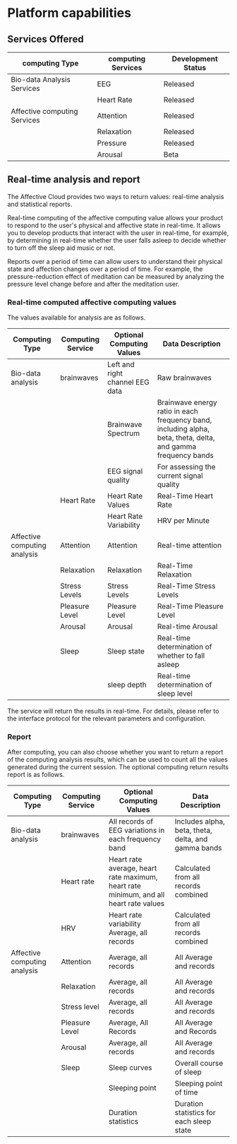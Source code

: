 # Platform capabilities
## Services Offered

| computing Type | computing Services | Development Status |
| --- | --- | --- | 
| Bio-data Analysis Services | EEG | Released |
|| Heart Rate | Released |
| Affective computing Services | Attention | Released |
|| Relaxation | Released |
|| Pressure | Released |
|| Arousal | Beta |


## Real-time analysis and report
The Affective Cloud provides two ways to return values: real-time analysis and statistical reports.

Real-time computing of the affective computing value allows your product to respond to the user's physical and affective state in real-time. It allows you to develop products that interact with the user in real-time, for example, by determining in real-time whether the user falls asleep to decide whether to turn off the sleep aid music or not.

Reports over a period of time can allow users to understand their physical state and affection changes over a period of time. For example, the pressure-reduction effect of meditation can be measured by analyzing the pressure level change before and after the meditation user.

### Real-time computed affective computing values

The values available for analysis are as follows.

| Computing Type | Computing Service | Optional Computing Values | Data Description |
| --- | --- | --- | --- |
| Bio-data analysis | brainwaves | Left and right channel EEG data | Raw brainwaves |
||| Brainwave Spectrum | Brainwave energy ratio in each frequency band, including alpha, beta, theta, delta, and gamma frequency bands |
||| EEG signal quality | For assessing the current signal quality |  
|| Heart Rate | Heart Rate Values | Real-Time Heart Rate |
||| Heart Rate Variability | HRV per Minute | 
| Affective computing analysis | Attention | Attention | Real-time attention
|| Relaxation | Relaxation | Real-Time Relaxation | 
|| Stress Levels | Stress Levels | Real-Time Stress Levels
|| Pleasure Level | Pleasure Level | Real-Time Pleasure Level
|| Arousal | Arousal | Real-time Arousal
||Sleep | Sleep state | Real-time determination of whether to fall asleep |
|||sleep depth| Real-time determination of sleep level |

The service will return the results in real-time. For details, please refer to the interface protocol for the relevant parameters and configuration.

### Report

After computing, you can also choose whether you want to return a report of the computing analysis results, which can be used to count all the values generated during the current session. The optional computing return results report is as follows.

| Computing Type | Computing Service | Optional Computing Values | Data Description |
| --- | --- | --- | --- |
| Bio-data analysis | brainwaves | All records of EEG variations in each frequency band | Includes alpha, beta, theta, delta, and gamma bands |
|| Heart rate | Heart rate average, heart rate maximum, heart rate minimum, and all heart rate values | Calculated from all records combined
|| HRV | Heart rate variability Average, all records | Calculated from all records combined
| Affective computing analysis | Attention | Average, all records | All Average and records |
|| Relaxation | Average, all records | All Average and records |
|| Stress level | Average, all records | All Average and records |
|| Pleasure Level | Average, All Records | All Average and Records |
|| Arousal | Average, all records | All Average and records |
|| Sleep | Sleep curves | Overall course of sleep |
||| Sleeping point | Sleeping point of time |
||| Duration statistics | Duration statistics for each sleep state |